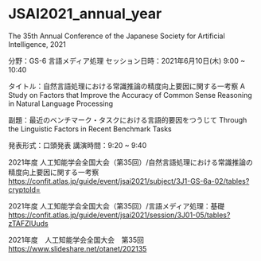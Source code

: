 # JSAI2021_annual_year
The 35th Annual Conference of the Japanese Society for Artificial Intelligence, 2021

分野：GS-6 言語メディア処理
セッション日時：2021年6月10日(木) 9:00 ~ 10:40

タイトル：自然言語処理における常識推論の精度向上要因に関する一考察
A Study on Factors that Improve the Accuracy of Common Sense Reasoning in Natural Language Processing

副題：最近のベンチマーク・タスクにおける言語的要因をつうじて
Through the Linguistic Factors in Recent Benchmark Tasks

発表形式：口頭発表
講演時間：9:20 ~ 9:40

2021年度 人工知能学会全国大会（第35回）/自然言語処理における常識推論の精度向上要因に関する一考察
https://confit.atlas.jp/guide/event/jsai2021/subject/3J1-GS-6a-02/tables?cryptoId=

2021年度 人工知能学会全国大会（第35回）/言語メディア処理：基礎
https://confit.atlas.jp/guide/event/jsai2021/session/3J01-05/tables?zTAFZIUuds

2021年度　人工知能学会全国大会　第35回
https://www.slideshare.net/otanet/202135
